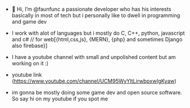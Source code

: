 - 👋 Hi, I’m @faunfunc a passionate developer who has his interests basically in most of tech but i personally like to dwell in programming and game dev
- I work with alot of languages but i mostly do C, C++, python, javascript and c# // for web[{html,css,js}, {MERN}, {php} and sometimes Django also firebase}]
- I have a youtube channel with small and unpolished content but am working on it :)
- youtube link (https://www.youtube.com/channel/UCM95WyYltLirwbpxwIgKyaw)

- im gonna be mostly doing some game dev and open source software. So say hi on my youtube if you spot me

<!---
faunfunc/faunfunc is a ✨ special ✨ repository because its `README.md` (this file) appears on your GitHub profile.
You can click the Preview link to take a look at your changes.
--->
